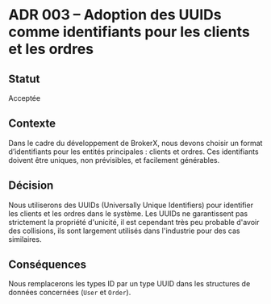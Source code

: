 # ADR 003 – Adoption des UUIDs comme identifiants pour les clients et les ordres

## Statut

Acceptée

## Contexte

Dans le cadre du développement de BrokerX, nous devons choisir un format d’identifiants pour les entités principales : clients et ordres. Ces identifiants doivent être uniques, non prévisibles, et facilement générables.

## Décision

Nous utiliserons des UUIDs (Universally Unique Identifiers) pour identifier les clients et les ordres dans le système. Les UUIDs ne garantissent pas strictement la propriété d'unicité, il est cependant très peu probable d'avoir des collisions, ils sont largement utilisés dans l'industrie pour des cas similaires.

## Conséquences

Nous remplacerons les types ID par un type UUID dans les structures de données concernées (`User` et `Order`).
